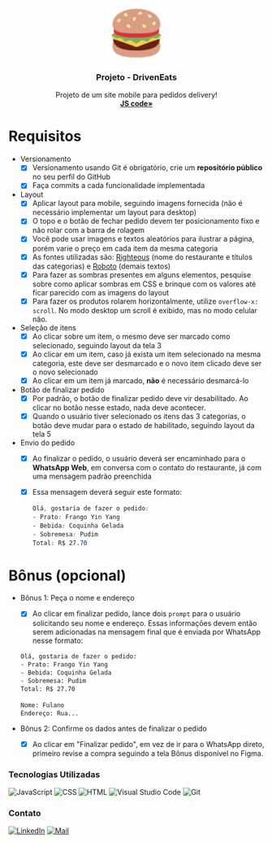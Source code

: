<div id="top"></div>
<!-- PROJECT LOGO -->
<br />
<div align="center">
  <a href="https://github.com/picinelli/projeto-driveneats">
    <img src="https://github.com/picinelli/projeto-driveneats/blob/main/conteudo/DrivenEats-Logo.svg" alt="Logo" width="100">
  </a>

<h3 align="center">Projeto - DrivenEats</h3>
  <p align="center">
    Projeto de um site mobile para pedidos delivery!
    <br />
    <a href="https://github.com/picinelli/projeto-driveneats/blob/main/script.js"><strong>JS code»</strong></a>
</div>

<!-- ABOUT THE PROJECT -->


# Requisitos

- Versionamento
    - [x]  Versionamento usando Git é obrigatório, crie um **repositório público** no seu perfil do GitHub
    - [x]  Faça commits a cada funcionalidade implementada
- Layout
    - [x]  Aplicar layout para mobile, seguindo imagens fornecida (não é necessário implementar um layout para desktop)
    - [x]  O topo e o botão de fechar pedido devem ter posicionamento fixo e não rolar com a barra de rolagem
    - [x]  Você pode usar imagens e textos aleatórios para ilustrar a página, porém varie o preço em cada item da mesma categoria
    - [x]  As fontes utilizadas são: [Righteous](https://fonts.google.com/specimen/Righteous) (nome do restaurante e títulos das categorias) e [Roboto](https://fonts.google.com/specimen/Roboto) (demais textos)
    - [x]  Para fazer as sombras presentes em alguns elementos, pesquise sobre como aplicar sombras em CSS e brinque com os valores até ficar parecido com as imagens do layout
    - [x]  Para fazer os produtos rolarem horizontalmente, utilize `overflow-x: scroll`. No modo desktop um scroll é exibido, mas no modo celular não.
- Seleção de itens
    - [x]  Ao clicar sobre um item, o mesmo deve ser marcado como selecionado, seguindo layout da tela 3
    - [x]  Ao clicar em um item, caso já exista um item selecionado na mesma categoria, este deve ser desmarcado e o novo item clicado deve ser o novo selecionado
    - [x]  Ao clicar em um item já marcado, **não** é necessário desmarcá-lo
- Botão de finalizar pedido
    - [x]  Por padrão, o botão de finalizar pedido deve vir desabilitado. Ao clicar no botão nesse estado, nada deve acontecer.
    - [x]  Quando o usuário tiver selecionado os itens das 3 categorias, o botão deve mudar para o estado de habilitado, seguindo layout da tela 5
- Envio do pedido
    - [x]  Ao finalizar o pedido, o usuário deverá ser encaminhado para o **WhatsApp Web**, em conversa com o contato do restaurante, já com uma mensagem padrão preenchida
    - [x]  Essa mensagem deverá seguir este formato:
        
        ```css
        Olá, gostaria de fazer o pedido:
        - Prato: Frango Yin Yang
        - Bebida: Coquinha Gelada
        - Sobremesa: Pudim
        Total: R$ 27.70
        ```

# Bônus (opcional)

- Bônus 1: Peça o nome e endereço
    
   - [x]  Ao clicar em finalizar pedido, lance dois `prompt` para o usuário solicitando seu nome e endereço. Essas informações devem então serem adicionadas na mensagem final que é enviada por WhatsApp nesse formato:
    
    ```
    Olá, gostaria de fazer o pedido:
    - Prato: Frango Yin Yang
    - Bebida: Coquinha Gelada
    - Sobremesa: Pudim
    Total: R$ 27.70
    
    Nome: Fulano
    Endereço: Rua...
    ```
    
- Bônus 2: Confirme os dados antes de finalizar o pedido
    
    - [x]  Ao clicar em "Finalizar pedido", em vez de ir para o WhatsApp direto, primeiro revise a compra seguindo a tela Bônus disponível no Figma.

### Tecnologias Utilizadas

![JavaScript](https://img.shields.io/badge/JavaScript-323330?style=for-the-badge&logo=javascript&logoColor=F7DF1E)
![CSS](https://img.shields.io/badge/CSS-239120?&style=for-the-badge&logo=css3&logoColor=white)
![HTML](https://img.shields.io/badge/HTML-239120?style=for-the-badge&logo=html5&logoColor=white)
![Visual Studio Code](https://img.shields.io/badge/Visual%20Studio%20Code-0078d7.svg?style=for-the-badge&logo=visual-studio-code&logoColor=white)
![Git](https://img.shields.io/badge/git-%23F05033.svg?style=for-the-badge&logo=git&logoColor=white)

<!-- CONTACT -->

### Contato

[![LinkedIn][linkedin-shield]][linkedin-url]
[![Mail][mail-shield]][mail-url]

<!-- MARKDOWN LINKS & IMAGES -->
<!-- https://www.markdownguide.org/basic-syntax/#reference-style-links -->

[linkedin-shield]: https://img.shields.io/badge/-LinkedIn-black.svg?style=for-the-badge&logo=linkedin&colorB=blue
[linkedin-url]: https://www.linkedin.com/in/pedro-ivo-brum-cinelli//
[mail-shield]: https://img.shields.io/badge/Gmail-D14836?style=for-the-badge&logo=gmail&logoColor=white
[mail-url]: mailto:cinelli.dev@gmail.com
